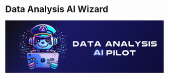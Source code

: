 # Data Analysis AI Wizard

<div style="text-align: center;">
  <img src="assets/images/banner.png" alt="EDA SuperPrompt">
</div>

